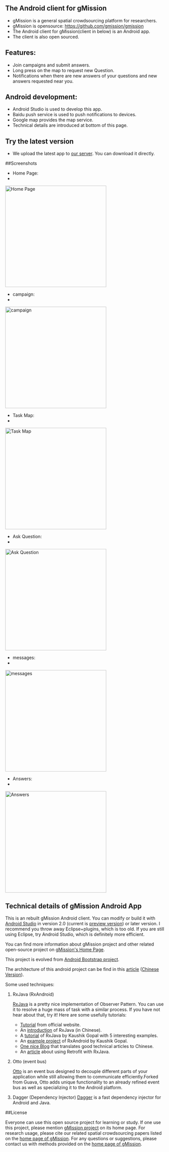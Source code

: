 ## The Android client for gMission
- gMission is a general spatial crowdsourcing platform for researchers.
- gMission is opensource: https://github.com/gmission/gmission
- The Android client for gMission(client in below) is an Android app.
- The client is also open sourced. 


## Features:
- Join campaigns and submit answers. 
- Long press on the map to request new Question.
- Notifications when there are new answers of your questions and new answers requested near you.


## Android development:
- Android Studio is used to develop this app.
- Baidu push service is used to push notifications to devices.
- Google map provides the map service.
- Technical details are introduced at bottom of this page.

## Try the latest version
- We upload the latest app to [our server](http://lccpu4.cse.ust.hk/indoorLocalizationService/gmission.apk). You can download it directly.

##Screenshots

- Home Page:
- 
<img src="https://www.dropbox.com/s/503vuotz92lxf9m/homepage.png?dl=1" alt="Home Page" width="320"/>

- campaign:
- 
<img src="https://www.dropbox.com/s/cniegfb75sngbeq/campaign.png?dl=1" alt="campaign" width="320"/>

- Task Map:
- 
<img src="https://www.dropbox.com/s/r25hyay9e3ue0n0/task_map.png?dl=1" alt="Task Map" width="320"/>

- Ask Question:
- 
<img src="https://www.dropbox.com/s/bxavwizxj62xlvp/askQuestion.png?dl=1" alt="Ask Question" width="320"/>

- messages:
- 
<img src="https://www.dropbox.com/s/6zfsrdekg7tpwxp/message.png?dl=1" alt="messages" width="320"/>

- Answers:
- 
<img src="https://www.dropbox.com/s/j4mgrocbpgu3tiw/answers.png?dl=1" alt="Answers" width="320"/>





## Technical details of gMission Android App 

This is an rebuilt gMission Android client. You can modify or build it with [Android Studio](http://developer.android.com/sdk/index.html?gclid=Cj0KEQiAwNmzBRCaw9uR3dGt950BEiQAnbK962IP5pZlhxCC6jHLgVQErBvAQmCXz1YXYcn_F8AJjsEaAmlq8P8HAQ) in version 2.0 (current is [preview version](http://tools.android.com/download/studio/builds/android-studio-2-0-preview-4)) or later version. I recommend you throw away Eclipse+plugins, which is too old. If you are still using Eclipse, try Android Studio, which is definitely more efficient.

You can find more information about gMission project and other related open-source project on [gMission's Home Page](http://www.gmissionhkust.com).

This project is evolved from [Android Bootstrap project](http://www.androidbootstrap.com).

The architecture of this android project can be find in this [article](https://medium.com/ribot-labs/android-application-architecture-8b6e34acda65#.ynyp3cazw) ([Chinese Version](http://huxian99.github.io/2015/12/07/Android-应用架构/)).

Some used techniques:

1. RxJava (RxAndroid)

    [RxJava](https://github.com/ReactiveX/RxJava) is a pretty nice implementation of Observer Pattern. You can use it to resolve a huge mass of task with a similar process. If you have not hear about that, try it!
    Here are some usefully tutorials:
    
    * [Tutorial](http://reactivex.io/tutorials.html) from official website.
    * An [introduction](http://gank.io/post/560e15be2dca930e00da1083) of RxJava (in Chinese).
    * A [tutorial](https://newcircle.com/s/post/1744/2015/06/29/learning-rxjava-for-android-by-example) of RxJava by Kaushik Gopal with 5 interesting examples.
    * An [example project](https://github.com/kaushikgopal/RxJava-Android-Samples) of RxAndroid by Kaushik Gopal.
    * [One nice Blog](http://huxian99.github.io) that translates good technical articles to Chinese.
    * An [article](http://joluet.github.io/blog/2014/07/07/rxjava-retrofit/) about using Retrofit with RxJava.

2. Otto (event bus)

    [Otto](http://square.github.io/otto/) is an event bus designed to decouple different parts of your application while still allowing them to communicate efficiently.Forked from Guava, Otto adds unique functionality to an already refined event bus as well as specializing it to the Android platform.
    
3. Dagger (Dependency Injector)
    [Dagger](http://square.github.io/dagger/) is a fast dependency injector for Android and Java.
    
    
    
 ##License
 
 Everyone can use this open source project for learning or study. If one use this project, please mention [gMission project](http://gmission.github.io) on its home page. 
 For research usage, please cite our related spatial crowdsourcing papers listed on the [home page of gMission](http://gmission.github.io). 
 For any questions or suggestions, please contact us with methods provided on the [home page of gMission](http://gmission.github.io). 